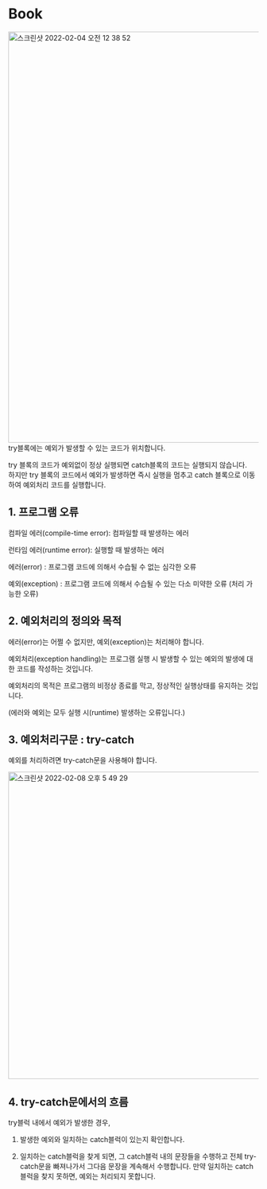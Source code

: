 # Book
<img width="827" alt="스크린샷 2022-02-04 오전 12 38 52" src="https://user-images.githubusercontent.com/86057607/152375508-53ef351c-c1f7-4b8e-9fe7-cf1d4896faf8.png">
try블록에는 예외가 발생할 수 있는 코드가 위치합니다.

try 블록의 코드가 예외없이 정상 실행되면 catch블록의 코드는 실행되지 않습니다.</br>
하지만 try 블록의 코드에서 예외가 발생하면 즉시 실행을 멈추고 catch 블록으로 이동하여 예외처리 코드를 실행합니다.

## 1. 프로그램 오류
 
컴파일 에러(compile-time error): 컴파일할 때 발생하는 에러

런타임 에러(runtime error): 실행할 때 발생하는 에러

에러(error) : 프로그램 코드에 의해서 수습될 수 없는 심각한 오류

예외(exception) : 프로그램 코드에 의해서 수습될 수 있는 다소 미약한 오류 (처리 가능한 오류)

## 2. 예외처리의 정의와 목적
 
에러(error)는 어쩔 수 없지만, 예외(exception)는 처리해야 합니다.

예외처리(exception handling)는 프로그램 실행 시 발생할 수 있는 예외의 발생에 대한 코드를 작성하는 것입니다.

예외처리의 목적은 프로그램의 비정상 종료를 막고, 정상적인 실행상태를 유지하는 것입니다.

(에러와 예외는 모두 실행 시(runtime) 발생하는 오류입니다.)

## 3. 예외처리구문 : try-catch
 
예외를 처리하려면 try-catch문을 사용해야 합니다.


<img width="618" alt="스크린샷 2022-02-08 오후 5 49 29" src="https://user-images.githubusercontent.com/86057607/152951116-36229c14-b535-4639-a7cd-12a275e0afc2.png">

## 4. try-catch문에서의 흐름
 

try블럭 내에서 예외가 발생한 경우,

1. 발생한 예외와 일치하는 catch블럭이 있는지 확인합니다.

2. 일치하는 catch블럭을 찾게 되면, 그 catch블럭 내의 문장들을 수행하고 전체 try-catch문을 빠져나가서 그다음 문장을 계속해서 수행합니다. 만약 일치하는 catch블럭을 찾지 못하면, 예외는 처리되지 못합니다.

